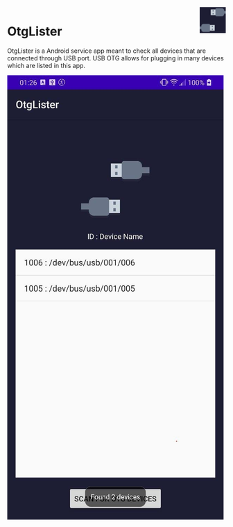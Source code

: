 <img src="https://github.com/matik251/OtgLister/blob/master/app/src/main/ic_launcher-playstore.png?raw=true" width="60px" height="auto" align="right" >

# OtgLister
 OtgLister is a Android service app meant to check all devices that are connected through USB port. USB OTG allows for plugging in many devices which are listed in this app.

 <img src="https://github.com/matik251/OtgLister/blob/master/OtgListerScreenshot.jpg?raw=true" width="auto" height="auto" align="center" >